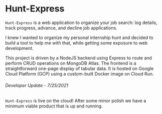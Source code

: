 # Hunt-Express

`Hunt-Express` is a web application to organize your job search: log details, track progress, advance, and decline job applications.

I knew I wanted to organize my personal internship hunt and decided to build a tool to help me with that, while getting some exposure to web development.

This project is driven by a NodeJS backend using Express to route and perform CRUD operations on MongoDB Atlas. 
The frontend is a straightforward one-page display of tabular data. 
It is hosted on Google Cloud Platform (GCP) using a custom-built Docker image on Cloud Run. 

###### Developer Update - 7/25/2021

`Hunt-Express` is live on the cloud! After some minor polish we have a minimum viable product that is up and running. 

